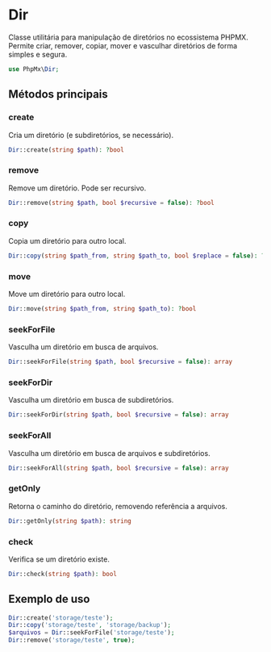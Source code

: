 # Dir

Classe utilitária para manipulação de diretórios no ecossistema PHPMX. Permite criar, remover, copiar, mover e vasculhar diretórios de forma simples e segura.

```php
use PhpMx\Dir;
```

## Métodos principais

### create

Cria um diretório (e subdiretórios, se necessário).

```php
Dir::create(string $path): ?bool
```

### remove

Remove um diretório. Pode ser recursivo.

```php
Dir::remove(string $path, bool $recursive = false): ?bool
```

### copy

Copia um diretório para outro local.

```php
Dir::copy(string $path_from, string $path_to, bool $replace = false): ?bool
```

### move

Move um diretório para outro local.

```php
Dir::move(string $path_from, string $path_to): ?bool
```

### seekForFile

Vasculha um diretório em busca de arquivos.

```php
Dir::seekForFile(string $path, bool $recursive = false): array
```

### seekForDir

Vasculha um diretório em busca de subdiretórios.

```php
Dir::seekForDir(string $path, bool $recursive = false): array
```

### seekForAll

Vasculha um diretório em busca de arquivos e subdiretórios.

```php
Dir::seekForAll(string $path, bool $recursive = false): array
```

### getOnly

Retorna o caminho do diretório, removendo referência a arquivos.

```php
Dir::getOnly(string $path): string
```

### check

Verifica se um diretório existe.

```php
Dir::check(string $path): bool
```

## Exemplo de uso

```php
Dir::create('storage/teste');
Dir::copy('storage/teste', 'storage/backup');
$arquivos = Dir::seekForFile('storage/teste');
Dir::remove('storage/teste', true);
```
